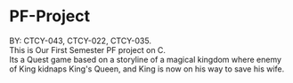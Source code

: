 # PF-Project
BY:
CTCY-043, CTCY-022, CTCY-035.
<br>
This is Our First Semester PF project on C.
<br>
Its a Quest game based on a storyline of a magical kingdom where enemy of King kidnaps King's Queen,
and King is now on his way to save his wife.


